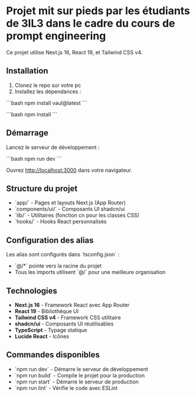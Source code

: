 # Projet mit sur pieds par les étudiants de 3IL3 dans le cadre du cours de prompt engineering

Ce projet  utilise Next.js 16, React 19, et Tailwind CSS v4.

## Installation

1. Clonez le repo sur votre pc
2. Installez les dépendances :

\`\`\`bash
npm install vaul@latest
\`\`\`

\`\`\`bash
npm install
\`\`\`

## Démarrage

Lancez le serveur de développement :

\`\`\`bash
npm run dev
\`\`\`

Ouvrez [http://localhost:3000](http://localhost:3000) dans votre navigateur.

## Structure du projet

- \`app/\` - Pages et layouts Next.js (App Router)
- \`components/ui/\` - Composants UI shadcn/ui
- \`lib/\` - Utilitaires (fonction cn pour les classes CSS)
- \`hooks/\` - Hooks React personnalisés

## Configuration des alias

Les alias sont configurés dans \`tsconfig.json\` :

- \`@/*\` pointe vers la racine du projet
- Tous les imports utilisent \`@/\` pour une meilleure organisation

## Technologies

- **Next.js 16** - Framework React avec App Router
- **React 19** - Bibliothèque UI
- **Tailwind CSS v4** - Framework CSS utilitaire
- **shadcn/ui** - Composants UI réutilisables
- **TypeScript** - Typage statique
- **Lucide React** - Icônes

## Commandes disponibles

- \`npm run dev\` - Démarre le serveur de développement
- \`npm run build\` - Compile le projet pour la production
- \`npm run start\` - Démarre le serveur de production
- \`npm run lint\` - Vérifie le code avec ESLint
